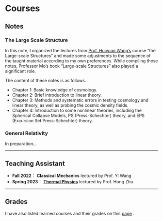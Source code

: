# Courses

<h2 id="notes">Notes</h2>
<h3 id="the-large-scale-structure">The Large Scale Structure</h3>
<p>In this note, I organized the lectures from <a href="http://staff.ustc.edu.cn/~whywang/index.html" target="_blank" rel="noopener noreffer">Prof. Huiyuan Wang&rsquo;s</a>
 course &ldquo;the Large-scale Structures&rdquo; and made some adjustments to the sequence of the taught material according to my own preferences. While compiling these notes, Professor Mo&rsquo;s book &ldquo;Large-scale Structures&rdquo; also played a significant role.</p>
<p>The content of these notes is as follows.</p>
<ul>
<li>Chapter 1: Basic knowledge of cosmology.</li>
<li>Chapter 2: Brief introduction to linear theory.</li>
<li>Chapter 3: Methods and systematic errors in testing cosmology and linear theory, as well as probing the cosmic density fields.</li>
<li>Chapter 4: Introduction to some nonlinear theories, including the Spherical Collapse Models, PS (Press-Schechter) theory, and EPS (Excursion Set Press-Schechter) theory.</li>
</ul>
<h3 id="general-relativity">General Relativity</h3>
<p>In preparation&hellip;</p>
<hr>
<h2 id="teaching-assistant">Teaching Assistant</h2>
<ul>
<li><strong>Fall 2022</strong>： <strong>Classical Mechanics</strong> lectured by Prof. Yi Wang</li>
<li><strong>Spring 2023</strong>： <a href="../thermal-physics" rel=""><strong>Thermal Physics</strong></a>
 lectured by Prof. Hong Zhu</li>
</ul>
<hr>
<h2 id="grades">Grades</h2>
<p>I have also listed learned courses and their grades on this <a href="../grade" rel="">page</a>
.</p>

